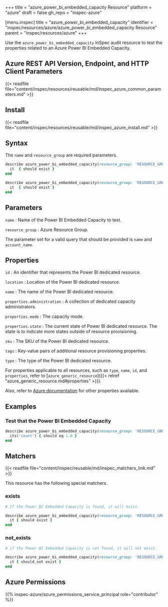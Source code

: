 +++
title = "azure_power_bi_embedded_capacity Resource"
platform = "azure"
draft = false
gh_repo = "inspec-azure"

[menu.inspec]
title = "azure_power_bi_embedded_capacity"
identifier = "inspec/resources/azure/azure_power_bi_embedded_capacity Resource"
parent = "inspec/resources/azure"
+++

Use the `azure_power_bi_embedded_capacity` InSpec audit resource to test the properties related to an Azure Power BI Embedded Capacity.

## Azure REST API Version, Endpoint, and HTTP Client Parameters

{{< readfile file="content/inspec/resources/reusable/md/inspec_azure_common_parameters.md" >}}

## Install

{{< readfile file="content/inspec/resources/reusable/md/inspec_azure_install.md" >}}

## Syntax

The `name` and `resource_group` are required parameters.

```ruby
describe azure_power_bi_embedded_capacity(resource_group: 'RESOURCE_GROUP', name: 'POWER_BI_EMBEDDED') do
  it  { should exist }
end
```

```ruby
describe azure_power_bi_embedded_capacity(resource_group: 'RESOURCE_GROUP', name: 'POWER_BI_EMBEDDED')  do
  it  { should exist }
end
```

## Parameters

`name`
: Name of the Power BI Embedded Capacity to test.

`resource_group`
: Azure Resource Group.

The parameter set for a valid query that should be provided is `name` and `account_name`.

## Properties

`id`
: An identifier that represents the Power BI dedicated resource.

`location`
: Location of the Power BI dedicated resource.

`name`
: The name of the Power BI dedicated resource.

`properties.administration`
: A collection of dedicated capacity administrators.

`properties.mode`
: The capacity mode.

`properties.state`
: The current state of Power BI dedicated resource. The state is to indicate more states outside of resource provisioning.

`sku`
: The SKU of the Power BI dedicated resource.

`tags`
: Key-value pairs of additional resource provisioning properties.

`type`
: The type of the Power BI dedicated resource.

For properties applicable to all resources, such as `type`, `name`, `id`, and `properties`, refer to [`azure_generic_resource`]({{< relref "azure_generic_resource.md#properties" >}}).

Also, refer to [Azure documentation](https://docs.microsoft.com/en-us/rest/api/power-bi-embedded/capacities/get-details) for other properties available.

## Examples

### Test that the Power BI Embedded Capacity

```ruby
describe azure_power_bi_embedded_capacity(resource_group: 'RESOURCE_GROUP', name: 'POWER_BI_EMBEDDED')  do
  its('count') { should eq 1.0 }
end
```

## Matchers

{{< readfile file="content/inspec/reusable/md/inspec_matchers_link.md" >}}

This resource has the following special matchers.

### exists

```ruby
# If the Power BI Embedded Capacity is found, it will exist.

describe azure_power_bi_embedded_capacity(resource_group: 'RESOURCE_GROUP', name: 'POWER_BI_EMBEDDED')  do
  it { should exist }
end
```

### not_exists

```ruby
# if the Power BI Embedded Capacity is not found, it will not exist.

describe azure_power_bi_embedded_capacity(resource_group: 'RESOURCE_GROUP', name: 'POWER_BI_EMBEDDED')  do
  it { should_not exist }
end
```

## Azure Permissions

{{% inspec-azure/azure_permissions_service_principal role="contributor" %}}
